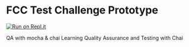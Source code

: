FCC Test Challenge Prototype 
============================
[![Run on Repl.it](https://repl.it/badge/github/freeCodeCamp/boilerplate-mochachai)](https://repl.it/github/freeCodeCamp/boilerplate-mochachai)

QA with mocha & chai
Learning Quality Assurance and Testing with Chai
